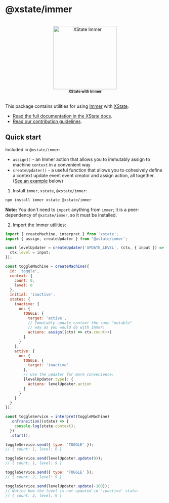 # @xstate/immer

<p align="center">
  <a href="https://xstate.js.org">
  <br />
  <img src="https://user-images.githubusercontent.com/1093738/79572515-1509e180-808b-11ea-92aa-10958521aa68.png" alt="XState Immer" width="200"/>
  <br />
    <sub><strong>XState with Immer</strong></sub>
  <br />
  <br />
  </a>
</p>

This package contains utilities for using [Immer](https://immerjs.github.io/immer/docs/introduction) with [XState](https://github.com/statelyai/xstate).

- [Read the full documentation in the XState docs](https://xstate.js.org/docs/packages/xstate-immer/).
- [Read our contribution guidelines](https://github.com/statelyai/xstate/blob/main/CONTRIBUTING.md).

## Quick start

Included in `@xstate/immer`:

- `assign()` - an Immer action that allows you to immutably assign to machine `context` in a convenient way
- `createUpdater()` - a useful function that allows you to cohesively define a context update event event creator and assign action, all together. ([See an example](#createupdatereventtype-recipe) below)

1. Install `immer`, `xstate`, `@xstate/immer`:

```bash
npm install immer xstate @xstate/immer
```

**Note:** You don't need to `import` anything from `immer`; it is a peer-dependency of `@xstate/immer`, so it must be installed.

2. Import the Immer utilities:

```js
import { createMachine, interpret } from 'xstate';
import { assign, createUpdater } from '@xstate/immer';

const levelUpdater = createUpdater('UPDATE_LEVEL', (ctx, { input }) => {
  ctx.level = input;
});

const toggleMachine = createMachine({
  id: 'toggle',
  context: {
    count: 0,
    level: 0
  },
  initial: 'inactive',
  states: {
    inactive: {
      on: {
        TOGGLE: {
          target: 'active',
          // Immutably update context the same "mutable"
          // way as you would do with Immer!
          actions: assign((ctx) => ctx.count++)
        }
      }
    },
    active: {
      on: {
        TOGGLE: {
          target: 'inactive'
        },
        // Use the updater for more convenience:
        [levelUpdater.type]: {
          actions: levelUpdater.action
        }
      }
    }
  }
});

const toggleService = interpret(toggleMachine)
  .onTransition((state) => {
    console.log(state.context);
  })
  .start();

toggleService.send({ type: 'TOGGLE' });
// { count: 1, level: 0 }

toggleService.send(levelUpdater.update(9));
// { count: 1, level: 9 }

toggleService.send({ type: 'TOGGLE' });
// { count: 2, level: 9 }

toggleService.send(levelUpdater.update(-100));
// Notice how the level is not updated in 'inactive' state:
// { count: 2, level: 9 }
```
